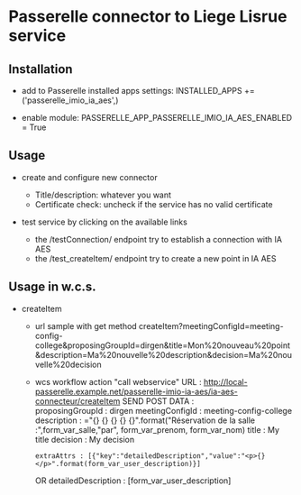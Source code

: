 Passerelle connector to Liege Lisrue service
============================================

Installation
------------

 - add to Passerelle installed apps settings:
   INSTALLED_APPS += ('passerelle_imio_ia_aes',)

 - enable module:
   PASSERELLE_APP_PASSERELLE_IMIO_IA_AES_ENABLED = True


Usage
-----

 - create and configure new connector
   - Title/description: whatever you want
   - Certificate check: uncheck if the service has no valid certificate

 - test service by clicking on the available links
   - the /testConnection/ endpoint try to establish a connection with IA AES
   - the /test_createItem/ endpoint try to create a new point in IA AES



Usage in w.c.s.
---------------

 - createItem
   - url sample with get method
     createItem?meetingConfigId=meeting-config-college&proposingGroupId=dirgen&title=Mon%20nouveau%20point&description=Ma%20nouvelle%20description&decision=Ma%20nouvelle%20decision

   - wcs workflow action "call webservice"
     URL : 
         http://local-passerelle.example.net/passerelle-imio-ia-aes/ia-aes-connecteur/createItem
     SEND POST DATA :      
         proposingGroupId : dirgen
         meetingConfigId : meeting-config-college
         description : ="{} {} {} {} {}".format("Réservation de la salle :",form_var_salle,"par", form_var_prenom, form_var_nom)
         title : My title
         decision : My decision

         extraAttrs : [{"key":"detailedDescription","value":"<p>{}</p>".format(form_var_user_description)}]
      OR
         detailedDescription : [form_var_user_description]
